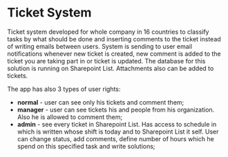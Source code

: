# Ticket System

  Ticket system developed for whole company in 16 countries to classify tasks by what should be done and inserting comments to the ticket instead of writing emails between users. System is sending to user email notifications whenever new ticket is created, new comment is added to the ticket you are taking part in or ticket is updated. The database for this solution is running on Sharepoint List. Attachments also can be added to tickets.
  
The app has also 3 types of user rights:
- **normal** - user can see only his tickets and comment them;
- **manager** - user can see tickets his and people from his organization. Also he is allowed to comment them;
- **admin** - see every ticket in Sharepoint List. Has access to schedule in which is written whose shift is today and to Sharepoint List it self. User can change status, add comments, define number of hours which he spend on this specified task and write solutions;
